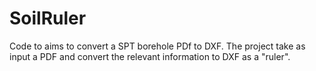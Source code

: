 # SoilRuler


Code to aims to convert a SPT borehole PDf to DXF. The project take as input a PDF and convert the relevant information to DXF as a "ruler".
